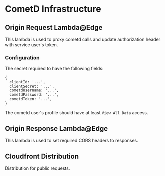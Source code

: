 # CometD Infrastructure

## Origin Request Lambda@Edge

This lambda is used to proxy cometd calls and update authorization header with service user's token.

### Configuration

The secret required to have the following fields:

```json5
{
  clientId: '...',
  clientSecret: '...',
  cometdUsername: '...',
  cometdPassword: '...',
  cometdToken: '...',
}
```

The cometd user's profile should have at least `View All Data` access.

## Origin Response Lambda@Edge

This lambda is used to set required CORS headers to responses.

## Cloudfront Distribution

Distribution for public requests.
